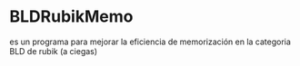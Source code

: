 # BLDRubikMemo
es un programa para mejorar la eficiencia de memorización en la categoria BLD de rubik (a ciegas)
